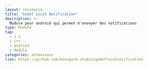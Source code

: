 ```yaml
---
layout: ressource
title: "Godot Local Notification"
description: >-
  Module pour android qui permet d'envoyer des notifications
type: Module
tag:
  - 2.1
  - C++
  - android
  - Module
categories: extensions
lien: https://github.com/binogure-studio/godotlocalnotification
---
```

